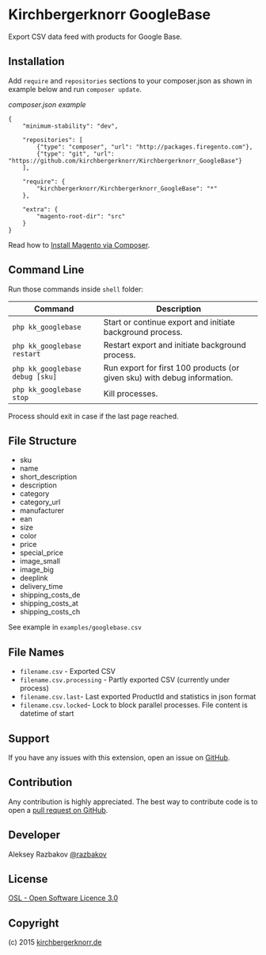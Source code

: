 # Kirchbergerknorr GoogleBase

Export CSV data feed with products for Google Base.

## Installation

Add `require` and `repositories` sections to your composer.json as shown in example below and run `composer update`.

*composer.json example*

```
{
    "minimum-stability": "dev",
        
    "repositories": [
        {"type": "composer", "url": "http://packages.firegento.com"},
        {"type": "git", "url": "https://github.com/kirchbergerknorr/Kirchbergerknorr_GoogleBase"}
    ],
    
    "require": {
        "kirchbergerknorr/Kirchbergerknorr_GoogleBase": "*"
    },
    
    "extra": {
        "magento-root-dir": "src"
    }
}
```

Read how to [Install Magento via Composer](https://medium.com/magento-development/magento-and-composer-44af0883abd9).

## Command Line

Run those commands inside `shell` folder:

| Command                         | Description                                                              |
| ------------------------------- | ------------------------------------------------------------------------ |
| `php kk_googlebase`             | Start or continue export and initiate background process.                |
| `php kk_googlebase restart`     | Restart export and initiate background process.                          |
| `php kk_googlebase debug [sku]` | Run export for first 100 products (or given sku) with debug information. |
| `php kk_googlebase stop`        | Kill processes.                                                          |
 
Process should exit in case if the last page reached. 

## File Structure

* sku
* name
* short_description
* description
* category
* category_url
* manufacturer
* ean
* size
* color
* price
* special_price
* image_small
* image_big
* deeplink
* delivery_time
* shipping_costs_de
* shipping_costs_at
* shipping_costs_ch

See example in `examples/googlebase.csv`

## File Names

 * `filename.csv` - Exported CSV
 * `filename.csv.processing` - Partly exported CSV (currently under process)
 * `filename.csv.last`- Last exported ProductId and statistics in json format
 * `filename.csv.locked`- Lock to block parallel processes. File content is datetime of start

## Support

If you have any issues with this extension, 
open an issue on [GitHub](https://github.com/kirchbergerknorr/Kirchbergerknorr_GoogleBase/issues/new).


## Contribution

Any contribution is highly appreciated. The best way to contribute code is 
to open a [pull request on GitHub](https://help.github.com/articles/using-pull-requests).

## Developer

Aleksey Razbakov
[@razbakov](https://twitter.com/razbakov)

License
-------
[OSL - Open Software Licence 3.0](http://opensource.org/licenses/osl-3.0.php)

Copyright
---------
(c) 2015 [kirchbergerknorr.de](https://kirchbergerknorr.de)
